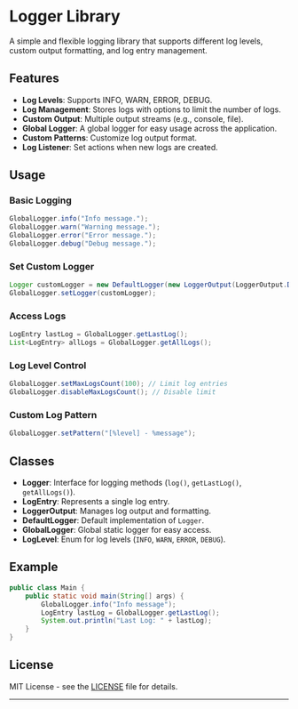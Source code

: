 # Logger Library

A simple and flexible logging library that supports different log levels, custom output formatting, and log entry management.

## Features

- **Log Levels**: Supports INFO, WARN, ERROR, DEBUG.
- **Log Management**: Stores logs with options to limit the number of logs.
- **Custom Output**: Multiple output streams (e.g., console, file).
- **Global Logger**: A global logger for easy usage across the application.
- **Custom Patterns**: Customize log output format.
- **Log Listener**: Set actions when new logs are created.

## Usage

### Basic Logging

```java
GlobalLogger.info("Info message.");
GlobalLogger.warn("Warning message.");
GlobalLogger.error("Error message.");
GlobalLogger.debug("Debug message.");
```

### Set Custom Logger

```java
Logger customLogger = new DefaultLogger(new LoggerOutput(LoggerOutput.DEFAULT_PATTERN), 2);
GlobalLogger.setLogger(customLogger);
```

### Access Logs

```java
LogEntry lastLog = GlobalLogger.getLastLog();
List<LogEntry> allLogs = GlobalLogger.getAllLogs();
```

### Log Level Control

```java
GlobalLogger.setMaxLogsCount(100); // Limit log entries
GlobalLogger.disableMaxLogsCount(); // Disable limit
```

### Custom Log Pattern

```java
GlobalLogger.setPattern("[%level] - %message");
```

## Classes

- **Logger**: Interface for logging methods (`log()`, `getLastLog()`, `getAllLogs()`).
- **LogEntry**: Represents a single log entry.
- **LoggerOutput**: Manages log output and formatting.
- **DefaultLogger**: Default implementation of `Logger`.
- **GlobalLogger**: Global static logger for easy access.
- **LogLevel**: Enum for log levels (`INFO`, `WARN`, `ERROR`, `DEBUG`).

## Example

```java
public class Main {
    public static void main(String[] args) {
        GlobalLogger.info("Info message");
        LogEntry lastLog = GlobalLogger.getLastLog();
        System.out.println("Last Log: " + lastLog);
    }
}
```

## License

MIT License - see the [LICENSE](LICENSE) file for details.

---
